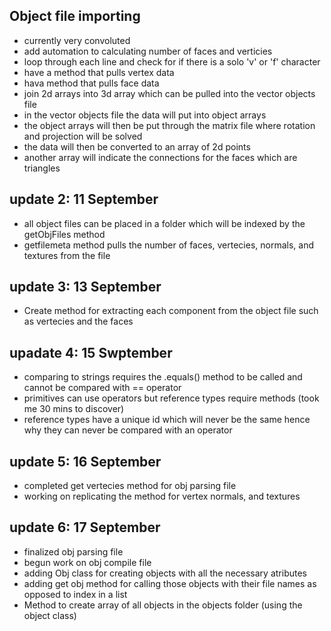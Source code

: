 ## Object file importing
- currently very convoluted 
- add automation to calculating number of faces and verticies
- loop through each line and check for if there is a solo 'v' or 'f' character
- have a method that pulls vertex data
- hava method that pulls face data
- join 2d arrays into 3d array which can be pulled into the vector objects file
- in the vector objects file the data will put into object arrays 
- the object arrays will then be put through the matrix file where rotation and projection will be solved 
- the data will then be converted to an array of 2d points 
- another array will indicate the connections for the faces which are triangles 

## update 2: 11 September 
- all object files can be placed in a folder which will be indexed by the getObjFiles method
- getfilemeta method pulls the number of faces, vertecies, normals, and textures from the file

## update 3: 13 September
- Create method for extracting each component from the object file such as vertecies and the faces

## upadate 4: 15 Swptember
- comparing to strings requires the .equals() method to be called and cannot be compared with == operator
- primitives can use operators but reference types require methods (took me 30 mins to discover)
- reference types have a unique id which will never be the same hence why they can never be compared with an operator 

## update 5: 16 September
- completed get vertecies method for obj parsing file 
- working on replicating the method for vertex normals, and textures        

## update 6: 17 September 
- finalized obj parsing file
- begun work on obj compile file
- adding Obj class for creating objects with all the necessary atributes    
- adding get obj method for calling those objects with their file names as opposed to index in a list
- Method to create array of all objects in the objects folder (using the object class)